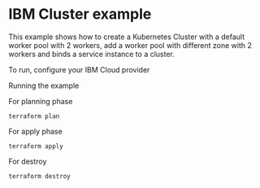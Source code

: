 # IBM Cluster example

This example shows how to create a Kubernetes Cluster with a default worker pool with 2 workers, add a worker pool with different zone with 2 workers and binds a service instance to a cluster.

To run, configure your IBM Cloud provider

Running the example

For planning phase 

```
terraform plan
```

For apply phase

```
terraform apply
```

For destroy

```
terraform destroy
```